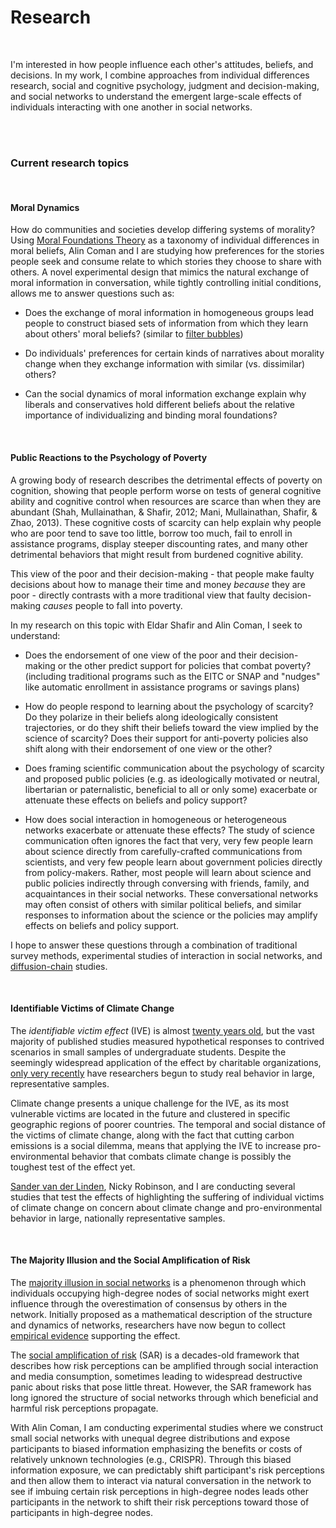 <h1>Research</h1>

<br/>

I'm interested in how people influence each other's attitudes, beliefs, and decisions. In my work, I combine approaches from individual differences research, social and cognitive psychology, judgment and decision-making, and social networks to understand the emergent large-scale effects of individuals interacting with one another in social networks.

<br/>
<br/>

### Current research topics

<br/>

#### Moral Dynamics

How do communities and societies develop differing systems of morality? Using [Moral Foundations Theory](http://www.yourmorals.org/) as a taxonomy of individual differences in moral beliefs, Alin Coman and I are studying how preferences for the stories people seek and consume relate to which stories they choose to share with others. A novel experimental design that mimics the natural exchange of moral information in conversation, while tightly controlling initial conditions, allows me to answer questions such as:

* Does the exchange of moral information in homogeneous groups lead people to construct biased sets of information from which they learn about others' moral beliefs? (similar to [filter bubbles](https://en.wikipedia.org/wiki/Filter_bubble))

* Do individuals' preferences for certain kinds of narratives about morality change when they exchange information with similar (vs. dissimilar) others?

* Can the social dynamics of moral information exchange explain why liberals and conservatives hold different beliefs about the relative importance of individualizing and binding moral foundations?

<br/>

#### Public Reactions to the Psychology of Poverty

A growing body of research describes the detrimental effects of poverty on cognition, showing that people perform worse on tests of general cognitive ability and cognitive control when resources are scarce than when they are abundant (Shah, Mullainathan, & Shafir, 2012; Mani, Mullainathan, Shafir, & Zhao, 2013). These cognitive costs of scarcity can help explain why people who are poor tend to save too little, borrow too much, fail to enroll in assistance programs, display steeper discounting rates, and many other detrimental behaviors that might result from burdened cognitive ability.

This view of the poor and their decision-making - that people make faulty decisions about how to manage their time and money _because_ they are poor - directly contrasts with a more traditional view that faulty decision-making _causes_ people to fall into poverty.

In my research on this topic with Eldar Shafir and Alin Coman, I seek to understand:

* Does the endorsement of one view of the poor and their decision-making or the other predict support for policies that combat poverty? (including traditional programs such as the EITC or SNAP and "nudges" like automatic enrollment in assistance programs or savings plans)

* How do people respond to learning about the psychology of scarcity? Do they polarize in their beliefs along ideologically consistent trajectories, or do they shift their beliefs toward the view implied by the science of scarcity? Does their support for anti-poverty policies also shift along with their endorsement of one view or the other?

* Does framing scientific communication about the psychology of scarcity and proposed public policies (e.g. as ideologically motivated or neutral, libertarian or paternalistic, beneficial to all or only some) exacerbate or attenuate these effects on beliefs and policy support?

* How does social interaction in homogeneous or heterogeneous networks exacerbate or attenuate these effects? The study of science communication often ignores the fact that very, very few people learn about science directly from carefully-crafted communications from scientists, and very few people learn about government policies directly from policy-makers. Rather, most people will learn about science and public policies indirectly through conversing with friends, family, and acquaintances in their social networks. These conversational networks may often consist of others with similar political beliefs, and similar responses to information about the science or the policies may amplify effects on beliefs and policy support.

I hope to answer these questions through a combination of traditional survey methods, experimental studies of interaction in social networks, and [diffusion-chain](http://www.pnas.org/content/112/18/5631.short) studies.

<br/>

#### Identifiable Victims of Climate Change

The _identifiable victim effect_ (IVE) is almost [twenty years old](http://citeseerx.ist.psu.edu/viewdoc/download?doi=10.1.1.319.2096&rep=rep1&type=pdf), but the vast majority of published studies measured hypothetical responses to contrived scenarios in small samples of undergraduate students. Despite the seemingly widespread application of the effect by charitable organizations, [only very recently](https://www.sas.upenn.edu/~baron/journal/13/131003a/jdm131003a.pdf) have researchers begun to study real behavior in large, representative samples.

Climate change presents a unique challenge for the IVE, as its most vulnerable victims are located in the future and clustered in specific geographic regions of poorer countries. The temporal and social distance of the victims of climate change, along with the fact that cutting carbon emissions is a social dilemma, means that applying the IVE to increase pro-environmental behavior that combats climate change is possibly the toughest test of the effect yet.

[Sander van der Linden](http://edm.princeton.edu/people), Nicky Robinson, and I are conducting several studies that test the effects of highlighting the suffering of individual victims of climate change on concern about climate change and pro-environmental behavior in large, nationally representative samples.

<br/>

#### The Majority Illusion and the Social Amplification of Risk

The [majority illusion in social networks](http://arxiv.org/pdf/1506.03022.pdf) is a phenomenon through which individuals occupying high-degree nodes of social networks might exert influence through the overestimation of consensus by others in the network. Initially proposed as a mathematical description of the structure and dynamics of networks, researchers have now begun to collect [empirical evidence](http://arxiv.org/pdf/1601.07679.pdf) supporting the effect.

The [social amplification of risk](http://elib.uni-stuttgart.de/opus/volltexte/2010/5307/pdf/ren27.pdf) (SAR) is a decades-old framework that describes how risk perceptions can be amplified through social interaction and media consumption, sometimes leading to widespread destructive panic about risks that pose little threat. However, the SAR framework has long ignored the structure of social networks through which beneficial and harmful risk perceptions propagate.

With Alin Coman, I am conducting experimental studies where we construct small social networks with unequal degree distributions and expose participants to biased information emphasizing the benefits or costs of relatively unknown technologies (e.g., CRISPR). Through this biased information exposure, we can predictably shift participant's risk perceptions and then allow them to interact via natural conversation in the network to see if imbuing certain risk perceptions in high-degree nodes leads other participants in the network to shift their risk perceptions toward those of participants in high-degree nodes.
